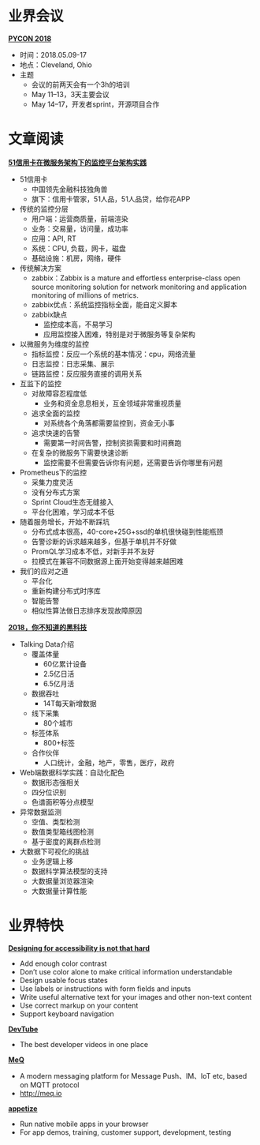 ﻿# 业界会议


[**PYCON 2018**](https://us.pycon.org/2018/)
* 时间：2018.05.09-17
* 地点：Cleveland, Ohio
* 主题
   * 会议的前两天会有一个3h的培训
   * May 11–13，3天主要会议
   * May 14–17，开发者sprint，开源项目合作


# 文章阅读


[**51信用卡在微服务架构下的监控平台架构实践**]()
* 51信用卡
   * 中国领先金融科技独角兽
   * 旗下：信用卡管家，51人品，51人品贷，给你花APP
* 传统的监控分层
   * 用户端：运营商质量，前端渲染
   * 业务：交易量，访问量，成功率
   * 应用：API, RT
   * 系统：CPU, 负载，网卡，磁盘
   * 基础设施：机房，网络，硬件
* 传统解决方案
   * zabbix：Zabbix is a mature and effortless enterprise-class open source monitoring solution for network monitoring and application monitoring of millions of metrics.
   * zabbix优点：系统监控指标全面，能自定义脚本
   * zabbix缺点
      * 监控成本高，不易学习
      * 应用监控接入困难，特别是对于微服务等复杂架构
* 以微服务为维度的监控
   * 指标监控：反应一个系统的基本情况：cpu，网络流量
   * 日志监控：日志采集、展示
   * 链路监控：反应服务直接的调用关系
* 互监下的监控
   * 对故障容忍程度低
      * 业务和资金息息相关，互金领域非常重视质量
   * 追求全面的监控
      * 对系统各个角落都需要监控到，资金无小事
   * 追求快速的告警
      * 需要第一时间告警，控制资损需要和时间赛跑
   * 在复杂的微服务下需要快速诊断
      * 监控需要不但需要告诉你有问题，还需要告诉你哪里有问题
* Prometheus下的监控
   * 采集力度灵活
   * 没有分布式方案
   * Sprint Cloud生态无缝接入
   * 平台化困难，学习成本不低
* 随着服务增长，开始不断踩坑
   * 分布式成本很高，40-core+25G+ssd的单机很快碰到性能瓶颈
   * 告警诊断的诉求越来越多，但基于单机并不好做
   * PromQL学习成本不低，对新手并不友好
   * 拉模式在兼容不同数据源上面开始变得越来越困难
* 我们的应对之道
   * 平台化
   * 重新构建分布式时序库
   * 智能告警
   * 相似性算法做日志排序发现故障原因

 
[**2018，你不知道的黑科技**]()
* Talking Data介绍
   * 覆盖体量
      * 60亿累计设备
      * 2.5亿日活
      * 6.5亿月活
   * 数据吞吐
      * 14T每天新增数据
   * 线下采集
      * 80个城市
   * 标签体系
      * 800+标签
   * 合作伙伴
      * 人口统计，金融，地产，零售，医疗，政府
* Web端数据科学实践：自动化配色
   * 数据形态强相关
   * 四分位识别
   * 色谱面积等分点模型
* 异常数据监测
   * 空值、类型检测
   * 数值类型箱线图检测
   * 基于密度的离群点检测
* 大数据下可视化的挑战
   * 业务逻辑上移
   * 数据科学算法模型的支持
   * 大数据量浏览器渲染
   * 大数据量计算性能


# 业界特快


[**Designing for accessibility is not that hard**](https://uxdesign.cc/designing-for-accessibility-is-not-that-hard-c04cc4779d94)
* Add enough color contrast
* Don’t use color alone to make critical information understandable
* Design usable focus states
* Use labels or instructions with form fields and inputs
* Write useful alternative text for your images and other non-text content
* Use correct markup on your content
* Support keyboard navigation


[**DevTube**](https://dev.tube/)
* The best developer videos in one place


[**MeQ**](https://github.com/meqio/meq)
* A modern messaging platform for Message Push、IM、IoT etc, based on MQTT protocol 
* http://meq.io


[**appetize**](https://appetize.io/)
* Run native mobile apps in your browser
* For app demos, training, customer support, development, testing



